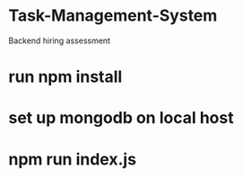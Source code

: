 # Task-Management-System
Backend hiring assessment
# run npm install 
# set up mongodb on local host
#  npm run index.js
